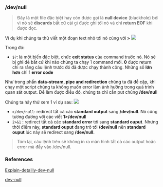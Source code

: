 ### /dev/null
> Đây là một file đặc biệt hay còn được gọi là **null device** (blackhole) bởi vì nó sẽ **discards** bất cứ cái gì được ghi tới nó và chỉ **return EOF** khi được đọc.

Ví dụ khi chúng ta thử viết một đoạn text nhỏ tới nó cùng với **>**
![](https://github.com/linhnt31/internship-2020/blob/linhnt-baocao-t1/LinhNT/Linux/Images-dev-null/dev-null.PNG)

Trong đó: 
+ `$?`: là một biến đặc biệt, chức **exit status** của command trước nó. Nó sẽ bị ghi đè bất cứ khi nào chúng ta chạy 1 command mới. **0** được return chỉ ra rằng câu lệnh trước đó đã được chạy thành công. Những số **lớn hơn** chỉ 1 **error code** 

Như trong phần **data-stream, pipe and redirection** chúng ta đã đề cập, khi chạy một script chúng ta không muốn error làm ảnh hưởng trong quá trình quan sát output. Để làm được điều đó, chúng ta chỉ cần put chúng **/dev/null** 

Chúng ta hãy thử xem 1 ví dụ sau: 
![](https://github.com/linhnt31/internship-2020/blob/linhnt-baocao-t1/LinhNT/Linux/Images-dev-null/dev-null-tricks.PNG)

+ `>/dev/null`: redirect tất cả các **standard output** sang **/dev/null**. Nó cũng tương đương với các viết **1>/dev/null**
+ `2>&1` : redirect tất cả các **standard error** tới sang **standard ouput**. Nhưng thời điểm này, **standard ouput** đang trỏ tới **/dev/null** nên **standard ouput** lúc này sẽ redirect sang **/dev/null**.

> Tóm lại, câu lệnh trên sẽ không in ra màn hình tất cả các output hoặc error mà đẩy vào /dev/null.

### References
[Explain-detailly-dev-null](https://blog.cloud365.vn/shell/bash-shel-danh-cho-nguoi-moi-bat-dau-p2/)

[dev-null](https://medium.com/@codenameyau/step-by-step-breakdown-of-dev-null-a0f516f53158)

